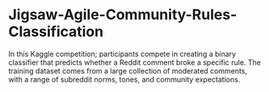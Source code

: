 # Jigsaw-Agile-Community-Rules-Classification
In this Kaggle competition; participants compete in creating a binary classifier that predicts whether a Reddit comment broke a specific rule. The training dataset comes from a large collection of moderated comments, with a range of subreddit norms, tones, and community expectations.

